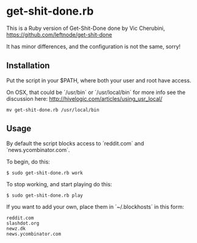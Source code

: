 # get-shit-done.rb

This is a Ruby version of Get-Shit-Done done by Vic Cherubini, https://github.com/leftnode/get-shit-done 

It has minor differences, and the configuration is not the same, sorry!

## Installation

Put the script in your $PATH, where both your user and root have access. 

On OSX, that could be ´/usr/bin´ or ´/usr/local/bin´ for more info see the discussion here: http://hivelogic.com/articles/using_usr_local/

    mv get-shit-done.rb /usr/local/bin

## Usage

By default the script blocks access to ´reddit.com´ and ´news.ycombinator.com´. 

To begin, do this:

    $ sudo get-shit-done.rb work

To stop working, and start playing do this:

    $ sudo get-shit-done.rb play

If you want to add your own, place them in ´~/.blockhosts´ in this form:

```
reddit.com
slashdot.org
newz.dk
news.ycombinator.com
```